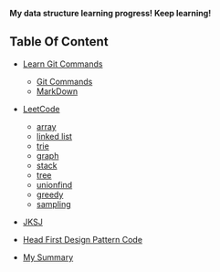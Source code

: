 **My data structure learning progress!
Keep learning!**

## Table Of Content
- [Learn Git Commands](https://github.com/weltond/DataStructure/tree/master/Learn%20Git)
  - [Git Commands](https://github.com/weltond/DataStructure/blob/master/Learn%20Git/git_commands.txt)
  - [MarkDown](https://github.com/weltond/DataStructure/blob/master/Learn%20Git/MarkDown.md)
- [LeetCode](https://github.com/weltond/DataStructure/tree/master/LeetCode)
  - [array](https://github.com/weltond/DataStructure/tree/master/LeetCode/array)
  - [linked list](https://github.com/weltond/DataStructure/tree/master/LeetCode/linkedlist)
  - [trie]()
  - [graph](https://github.com/weltond/DataStructure/tree/master/LeetCode/graph)
  - [stack](https://github.com/weltond/DataStructure/tree/master/LeetCode/stack)
  - [tree](https://github.com/weltond/DataStructure/tree/master/LeetCode/tree)
  - [unionfind](https://github.com/weltond/DataStructure/tree/master/LeetCode/unionfind)
  - [greedy](https://github.com/weltond/DataStructure/tree/master/LeetCode/greedy)
  - [sampling](https://github.com/weltond/DataStructure/tree/master/LeetCode/Sampling)
  
- [JKSJ](https://github.com/weltond/DataStructure/tree/master/DataStructure_JKSJ)
- [Head First Design Pattern Code](https://github.com/weltond/DataStructure/tree/master/Head-First-Design-Patterns-master)
- [My Summary](https://github.com/weltond/DataStructure/tree/master/MySummary)
